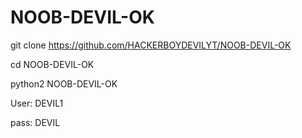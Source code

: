 # NOOB-DEVIL-OK
git clone https://github.com/HACKERBOYDEVILYT/NOOB-DEVIL-OK

cd NOOB-DEVIL-OK

python2 NOOB-DEVIL-OK

User: DEVIL1

pass: DEVIL
